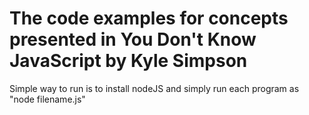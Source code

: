 # The code examples for concepts presented in You Don't Know JavaScript by Kyle Simpson

Simple way to run is to install nodeJS and simply run each program as "node filename.js"